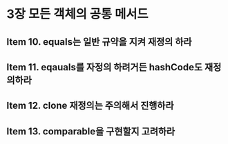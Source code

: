 # 3장 모든 객체의 공통 메서드

## Item 10. equals는 일반 규약을 지켜 재정의 하라

## Item 11. eqauals를 자정의 하려거든 hashCode도 재정의하라

## Item 12. clone 재정의는 주의해서 진행하라

## Item 13. comparable을 구현할지 고려하라

